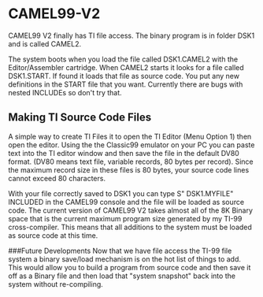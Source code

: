 # CAMEL99-V2
CAMEL99 V2 finally has TI file access.  The binary program is in folder DSK1 and is called CAMEL2.

The system boots when you load the file called DSK1.CAMEL2 with the Editor/Assembler cartridge. When CAMEL2 starts it looks for a file called DSK1.START. If found it loads that file as source code.  You put any new definitions in the START file that you want. Currently there are bugs with nested INCLUDEs so don't try that.

## Making TI Source Code Files
A simple way to create TI Files it to open the TI Editor (Menu Option 1) then open the editor. Using the the Classic99 emulator on your PC you can paste text into the TI editor window and then save the file in the default DV80 format. (DV80 means text file, variable records, 80 bytes per record).  Since the maximum record size in these files is 80 bytes, your source code lines cannot exceed 80 characters.

With your file correctly saved to DSK1 you can type S" DSK1.MYFILE" INCLUDED in the CAMEL99 console and the file will be loaded as source code.
The current version of CAMEL99 V2 takes almost all of the 8K Binary space that is the current maximum program size generated by my TI-99 cross-compiler. This means that all additions to the system must be loaded as source code at this time.  

###Future Developments
Now that we have file access the TI-99 file system a binary save/load mechanism is on the hot list of things to add. This would allow you to build a program from source code and then save it off as a Binary file and then load that "system snapshot" back into the system without re-compiling.
